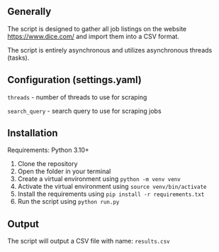 ## Generally

The script is designed to gather all job listings on the website https://www.dice.com/ and import them into a CSV format.

The script is entirely asynchronous and utilizes asynchronous threads (tasks).


## Configuration (settings.yaml)
`threads` - number of threads to use for scraping

`search_query` - search query to use for scraping jobs


## Installation
Requirements: Python 3.10+

1. Clone the repository
2. Open the folder in your terminal
3. Create a virtual environment using `python -m venv venv`
4. Activate the virtual environment using `source venv/bin/activate`
5. Install the requirements using `pip install -r requirements.txt`
6. Run the script using `python run.py`


## Output

The script will output a CSV file with name: `results.csv`




